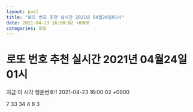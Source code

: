 ```yaml
---
layout: post
title: "로또 번호 추천 실시간 2021년 04월24일01시"
date: 2021-04-23 16:00:02 +0900
categories: 로또
---
```


# 로또 번호 추천 실시간 2021년 04월24일01시

지금 이 시각 행운번호!! 2021-04-23 16:00:02 +0900

 7  33  34  4  8  3 

